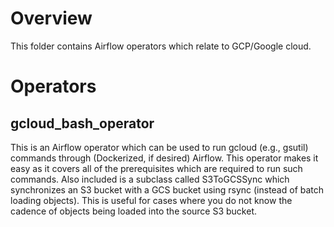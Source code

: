# Overview

This folder contains Airflow operators which relate to GCP/Google cloud.

# Operators
## gcloud_bash_operator

This is an Airflow operator which can be used to run gcloud (e.g., gsutil) commands through (Dockerized, if desired) Airflow. This operator makes it easy as it covers all of the prerequisites which are required to run such commands. Also included is a subclass called S3ToGCSSync which synchronizes an S3 bucket with a GCS bucket using rsync (instead of batch loading objects). This is useful for cases where you do not know the cadence of objects being loaded into the source S3 bucket.
